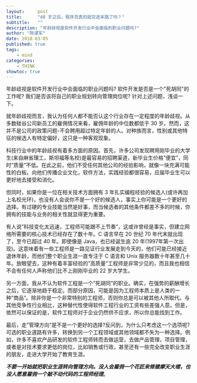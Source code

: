 ```yaml
---
layout:     post
title:      "40 岁之后，程序员真的就穷途末路了吗？"
subtitle:   ""
description: "年龄歧视是软件开发行业中会面临的职业问题吗?"
author: "陈谭军"
date: 2018-03-05
published: true
tags:
    - mind
categories:
    - THINK
showtoc: true
---
```


年龄歧视是软件开发行业中会面临的职业问题吗?  软件开发是否是一个"死胡同"的工作呢?  我们是否该将自己的职业规划转向管理岗位呢?  针对上述问题，浅谈一下。

就年龄歧视而言，我认为任何人都不能否认这个行业存在一定程度的年龄歧视。从多数硅谷公司新员工的雇佣情况来看，雇佣年龄的中位数都低于 30 岁。然而，这并不是公司的政策问题-不会聘用超过特定年龄的人。对种族而言，性别或其他特征的候选人有特定偏好，这只是一种客观现象。

科技行业中的年龄歧视有着多方面的原因。首先，许多公司发现聘用刚毕业的大学生(来自麻省理工，斯坦福等名校)是最容易的招聘渠道，新毕业生价格”便宜”，同时”质量”不低。在此之前，他们不受任何其他公司的经验影响，就像一块充满可能性的白板。向他们传播企业文化，软件方法，实践经验都很容易，应届毕业生可以更好地去接受和消化。

但同时，如果你是一位在相关技术方面拥有 3 年扎实编程经验的候选人(或许再加上名校光环)，也没有人会说你不是一个好的候选人，事实上你可能是一个更好的选择。有过硬的专业技能当然是好事，而当候选者的其他条件都差不多的时候，你拥有的技能与业务的相关性就显得更为重要。

有人说”科技变化太迅速，工程师可能跟不上节奏”，这或许曾经是事实，但建立网络所需要的核心技术已经存在了数十年。C 语言早在 20 世纪 70 年代末就出现了，至今已超过 40 年。即使像是 Java，也已经诞生逾 20 年(1997年第一次出现)。这意味着有一些工程师是一路见证行业发展走到今天的，他们可能已经接近退休年龄，而他们整个职业生涯一直专注于 C 语言和 Unix 服务器数十年甚至几十年。放眼望去，这种有着丰富经验的”高质量”工程师是非常少见的，而且我也相信不会有任何人声称他们比不上刚刚毕业的 22 岁大学生。

另一方面，我从不认为软件工程是一个”死胡同”的职业。确实，在强势的薪酬增长之后，它逐渐地趋于稳定。而部分原因，可能是因为工程师本质上是人类的一种”商品”。除非你是一个非常特别的工程师，否则你总是可以被其他人所取代。与其他竞争性行业相比，这种替代性使得软件工程行业的工资有些差强人意。但是，依然可以保证的是，软件工程师对于企业仍然供不应求，所以你总能找到工作。

最后，走”管理方向”是不是一个更好的选择?反问到，为什么只考虑这一个选项呢?可选的职业道路有许多，转换到另一个工程领域或其他领域都不失为一种选择。例如，许多不喜欢产品研发的软件工程师转而去做运营，去做产品管理，项目管理，或者是对技术要求更低的岗位，比如销售或行政，甚至还有一些完全改变职业生涯的朋友，走进大学开始了教育生涯。

***不要一开始就把职业生涯转向管理方向。没人会雇佣一个花匠来修建摩天大楼，也没人愿意雇佣一个敲不动代码的工程师经理***。
